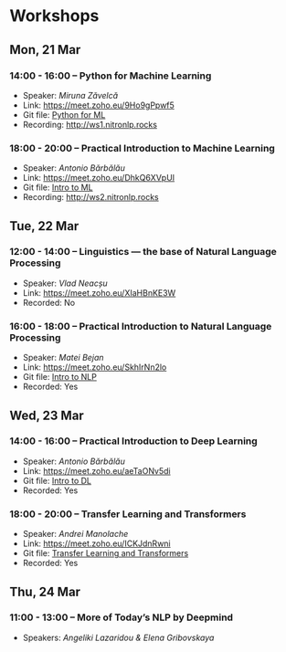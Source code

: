 # Workshops

## Mon, 21 Mar

### 14:00 - 16:00 – Python for Machine Learning

* Speaker: _Miruna Zăvelcă_
* Link: https://meet.zoho.eu/9Ho9gPpwf5
* Git file: [Python for ML](Python%20for%20ML/)
* Recording: http://ws1.nitronlp.rocks

### 18:00 - 20:00 – Practical Introduction to Machine Learning

* Speaker: _Antonio Bărbălău_
* Link: https://meet.zoho.eu/DhkQ6XVpUI
* Git file: [Intro to ML](Intro%20to%20ML/)
* Recording: http://ws2.nitronlp.rocks

## Tue, 22 Mar

### 12:00 - 14:00 – Linguistics — the base of Natural Language Processing

* Speaker: _Vlad Neacșu_
* Link: https://meet.zoho.eu/XIaHBnKE3W
* Recorded: No

### 16:00 - 18:00 – Practical Introduction to Natural Language Processing

* Speaker: _Matei Bejan_
* Link: https://meet.zoho.eu/SkhIrNn2lo
* Git file: [Intro to NLP](Intro%20to%20NLP/)
* Recorded: Yes

## Wed, 23 Mar

### 14:00 - 16:00 – Practical Introduction to Deep Learning

* Speaker: _Antonio Bărbălău_
* Link: https://meet.zoho.eu/aeTaONv5di
* Git file: [Intro to DL](Intro%20to%20DL/)
* Recorded: Yes

### 18:00 - 20:00 – Transfer Learning and Transformers

* Speaker: _Andrei Manolache_
* Link: https://meet.zoho.eu/ICKJdnRwni
* Git file: [Transfer Learning and Transformers](Transfer%20Learning%20and%20Transformers/)
* Recorded: Yes

## Thu, 24 Mar

### 11:00 - 13:00 – More of Today’s NLP by Deepmind

* Speakers: _Angeliki Lazaridou & Elena Gribovskaya_
